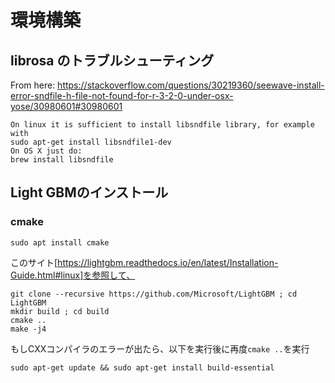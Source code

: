 # 環境構築

## librosa のトラブルシューティング
From here: https://stackoverflow.com/questions/30219360/seewave-install-error-sndfile-h-file-not-found-for-r-3-2-0-under-osx-yose/30980601#30980601
```
On linux it is sufficient to install libsndfile library, for example with
sudo apt-get install libsndfile1-dev
On OS X just do:
brew install libsndfile
```


## Light GBMのインストール
### cmake
```
sudo apt install cmake
```

このサイト[https://lightgbm.readthedocs.io/en/latest/Installation-Guide.html#linux]を参照して、
```
git clone --recursive https://github.com/Microsoft/LightGBM ; cd LightGBM
mkdir build ; cd build
cmake ..
make -j4
```

もしCXXコンパイラのエラーが出たら、以下を実行後に再度`cmake ..`を実行
```
sudo apt-get update && sudo apt-get install build-essential
```

